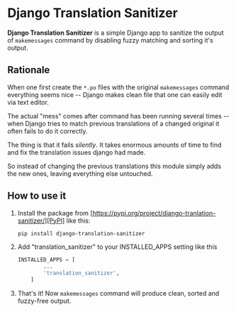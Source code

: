 Django Translation Sanitizer
============================

**Django Translation Sanitizer** is a simple Django app to sanitize the output of `makemessages`
 command by disabling fuzzy matching and sorting it's output.

Rationale
---------
When one first create the `*.po` files with the original `makemessages` command everything seems
nice -- Django makes clean file that one can easily edit via text editor. 

The actual "mess" comes after command has been running several times -- 
when Django tries to match previous translations of a changed original it often fails to do it correctly. 
 
The thing is that it fails *silently*. It takes enormous amounts of time to find and 
fix the translation issues django had made.

So instead of changing the previous translations this module simply adds the new ones, 
leaving everything else untouched.


How to use it
-------------

1. Install the package from [https://pypi.org/project/django-tranlation-sanitizer/][PyPI] like this:
    ```bash
    pip install django-translation-sanitizer
    ```

2. Add "translation_sanitizer" to your INSTALLED_APPS setting like this
    ```python
    INSTALLED_APPS = [
            ...
            'translation_sanitizer',
        ]
    ```
3. That's it! Now `makemessages` command will produce clean, sorted and fuzzy-free output.


[PyPI]: https://pypi.org/project/django-tranlation-sanitizer/PyPI
